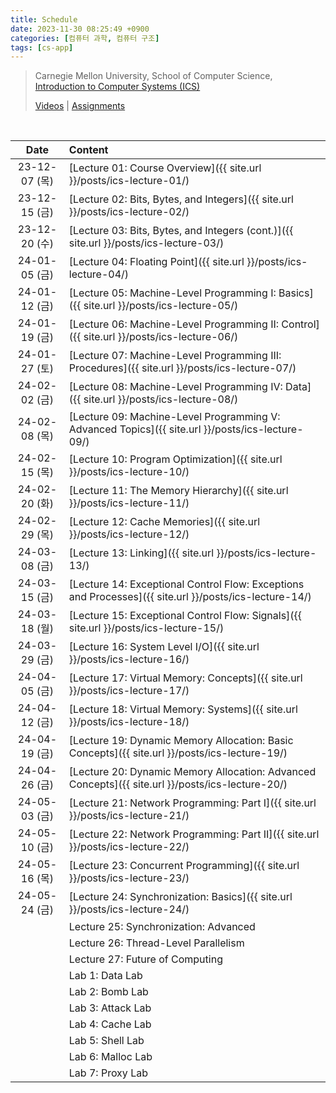 ```yaml
---
title: Schedule
date: 2023-11-30 08:25:49 +0900
categories: [컴퓨터 과학, 컴퓨터 구조]
tags: [cs-app]
---
```


> Carnegie Mellon University, School of Computer Science,  
> [Introduction to Computer Systems (ICS)](https://www.cs.cmu.edu/afs/cs/academic/class/15213-s18/www/)
>
> [Videos](https://scs.hosted.panopto.com/Panopto/Pages/Sessions/List.aspx#folderID=%22b96d90ae-9871-4fae-91e2-b1627b43e25e%22) \| [Assignments](https://csapp.cs.cmu.edu/3e/labs.html)

<br>

|     Date      | Content                                                                                                |
| :-----------: | :----------------------------------------------------------------------------------------------------- |
| 23-12-07 (목) | [Lecture 01: Course Overview]({{ site.url }}/posts/ics-lecture-01/)                                    |
| 23-12-15 (금) | [Lecture 02: Bits, Bytes, and Integers]({{ site.url }}/posts/ics-lecture-02/)                          |
| 23-12-20 (수) | [Lecture 03: Bits, Bytes, and Integers (cont.)]({{ site.url }}/posts/ics-lecture-03/)                  |
| 24-01-05 (금) | [Lecture 04: Floating Point]({{ site.url }}/posts/ics-lecture-04/)                                     |
| 24-01-12 (금) | [Lecture 05: Machine-Level Programming I: Basics]({{ site.url }}/posts/ics-lecture-05/)                |
| 24-01-19 (금) | [Lecture 06: Machine-Level Programming II: Control]({{ site.url }}/posts/ics-lecture-06/)              |
| 24-01-27 (토) | [Lecture 07: Machine-Level Programming III: Procedures]({{ site.url }}/posts/ics-lecture-07/)          |
| 24-02-02 (금) | [Lecture 08: Machine-Level Programming IV: Data]({{ site.url }}/posts/ics-lecture-08/)                 |
| 24-02-08 (목) | [Lecture 09: Machine-Level Programming V: Advanced Topics]({{ site.url }}/posts/ics-lecture-09/)       |
| 24-02-15 (목) | [Lecture 10: Program Optimization]({{ site.url }}/posts/ics-lecture-10/)                               |
| 24-02-20 (화) | [Lecture 11: The Memory Hierarchy]({{ site.url }}/posts/ics-lecture-11/)                               |
| 24-02-29 (목) | [Lecture 12: Cache Memories]({{ site.url }}/posts/ics-lecture-12/)                                     |
| 24-03-08 (금) | [Lecture 13: Linking]({{ site.url }}/posts/ics-lecture-13/)                                            |
| 24-03-15 (금) | [Lecture 14: Exceptional Control Flow: Exceptions and Processes]({{ site.url }}/posts/ics-lecture-14/) |
| 24-03-18 (월) | [Lecture 15: Exceptional Control Flow: Signals]({{ site.url }}/posts/ics-lecture-15/)                  |
| 24-03-29 (금) | [Lecture 16: System Level I/O]({{ site.url }}/posts/ics-lecture-16/)                                   |
| 24-04-05 (금) | [Lecture 17: Virtual Memory: Concepts]({{ site.url }}/posts/ics-lecture-17/)                           |
| 24-04-12 (금) | [Lecture 18: Virtual Memory: Systems]({{ site.url }}/posts/ics-lecture-18/)                            |
| 24-04-19 (금) | [Lecture 19: Dynamic Memory Allocation: Basic Concepts]({{ site.url }}/posts/ics-lecture-19/)          |
| 24-04-26 (금) | [Lecture 20: Dynamic Memory Allocation: Advanced Concepts]({{ site.url }}/posts/ics-lecture-20/)       |
| 24-05-03 (금) | [Lecture 21: Network Programming: Part I]({{ site.url }}/posts/ics-lecture-21/)                        |
| 24-05-10 (금) | [Lecture 22: Network Programming: Part II]({{ site.url }}/posts/ics-lecture-22/)                       |
| 24-05-16 (목) | [Lecture 23: Concurrent Programming]({{ site.url }}/posts/ics-lecture-23/)                             |
| 24-05-24 (금) | [Lecture 24: Synchronization: Basics]({{ site.url }}/posts/ics-lecture-24/)                            |
|               | Lecture 25: Synchronization: Advanced                                                                  |
|               | Lecture 26: Thread-Level Parallelism                                                                   |
|               | Lecture 27: Future of Computing                                                                        |
|               | Lab 1: Data Lab                                                                                        |
|               | Lab 2: Bomb Lab                                                                                        |
|               | Lab 3: Attack Lab                                                                                      |
|               | Lab 4: Cache Lab                                                                                       |
|               | Lab 5: Shell Lab                                                                                       |
|               | Lab 6: Malloc Lab                                                                                      |
|               | Lab 7: Proxy Lab                                                                                       |

